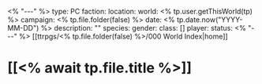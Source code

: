 <% "---" %>
type: PC
faction: 
location: 
world: <% tp.user.getThisWorld(tp) %>
campaign: <% tp.file.folder(false) %>
date: <% tp.date.now("YYYY-MM-DD") %>
description: ""
species: 
gender: 
class: []
player:
status:
<% "---" %>
[[ttrpgs/<% tp.file.folder(false) %>/000 World Index|home]]
# [[<% await tp.file.title %>]]

